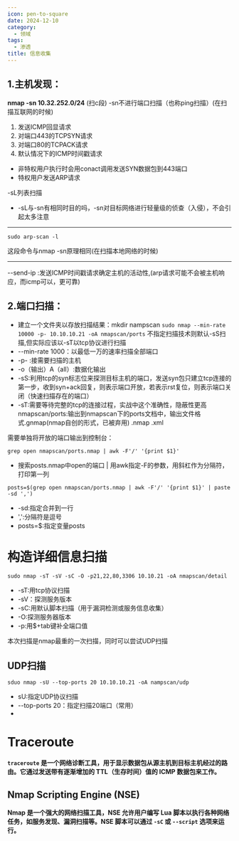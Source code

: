 ```yaml
---
icon: pen-to-square
date: 2024-12-10
category:
  - 领域
tags:
  - 渗透
title: 信息收集
---
```


## 1.主机发现：

**nmap -sn 10.32.252.0/24**  (扫c段)
-sn不进行端口扫描（也称ping扫描）(在扫描互联网的时候)
1. 发送ICMP回显请求
2. 对端口443的TCPSYN请求
3. 对端口80的TCPACK请求
4. 默认情况下的ICMP时间戳请求
- 非特权用户执行时会用conact调用发送SYN数据包到443端口
- 特权用户发送ARP请求

-sL列表扫描
- -sL与-sn有相同时目的吗，-sn对目标网络进行轻量级的侦查（入侵），不会引起太多注意
----
```
sudo arp-scan -l
```
这段命令与nmap -sn原理相同(在扫描本地网络的时候)

----

--send-ip :发送ICMP时间戳请求确定主机的活动性,(arp请求可能不会被主机响应，而icmp可以，更可靠)

## 2.端口扫描：
- 建立一个文件夹以存放扫描结果：mkdir nampscan
`sudo nmap --min-rate 10000 -p- 10.10.10.21 -oA nmapscan/ports`
	不指定扫描技术则默认-sS扫描,但实际应该以-sT以tcp协议进行扫描
- --min-rate 1000：以最低一万的速率扫描全部端口
- -p- :接需要扫描的主机
- -o（输出）A（all）:数据化输出
- -sS:利用tcp的syn标志位来探测目标主机的端口，发送syn包只建立tcp连接的第一步，收到syn+ack回复，则表示端口开放，若表示rst复位，则表示端口关闭（快速扫描存在的端口）
- -sT:需要等待完整的tcp的连接过程，实战中这个准确性，隐蔽性更高
 nmapscan/ports:输出到nmapscan下的ports文档中，输出文件格式.gnmap(nmap自创的形式，已被弃用)   .nmap   .xml
 
需要单独将开放的端口输出到控制台：
```
grep open nmapscan/ports.nmap | awk -F'/' '{print $1}'
```
- 搜索posts.nmap中open的端口 | 用awk指定-F的参数，用斜杠作为分隔符，打印第一列

```
posts=$(grep open nmapscan/ports.nmap | awk -F'/' '{print $1}' | paste -sd ',')
```
- -sd:指定合并到一行
- ',':分隔符是逗号
- posts=$:指定变量posts

# 构造详细信息扫描
```
sudo nmap -sT -sV -sC -O -p21,22,80,3306 10.10.21 -oA nmapscan/detail
```
- -sT:用tcp协议扫描
- -sV：探测服务版本
- -sC:用默认脚本扫描（用于漏洞检测或服务信息收集）
- -O:探测服务器版本
- -p:用$+tab键补全端口值

本次扫描是nmap最重的一次扫描，同时可以尝试UDP扫描

## UDP扫描
```
sduo nmap -sU --top-ports 20 10.10.10.21 -oA nampscan/udp
```
- sU:指定UDP协议扫描
- --top-ports 20：指定扫描20端口（常用）
- 
# Traceroute

**`traceroute` 是一个网络诊断工具，用于显示数据包从源主机到目标主机经过的路由。它通过发送带有逐渐增加的 TTL（生存时间）值的 ICMP 数据包来工作。**

## **Nmap Scripting Engine (NSE)**

**Nmap 是一个强大的网络扫描工具，NSE 允许用户编写 Lua 脚本以执行各种网络任务，如服务发现、漏洞扫描等。NSE 脚本可以通过 `-sC` 或 `--script` 选项来运行。**

